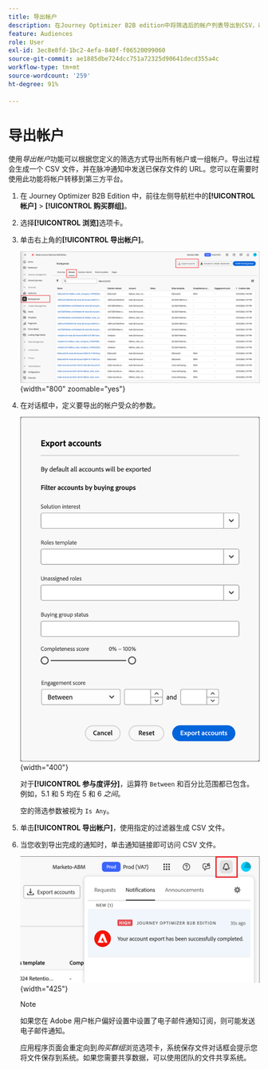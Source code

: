 ```yaml
---
title: 导出帐户
description: 在Journey Optimizer B2B edition中将筛选后的帐户列表导出到CSV，以供具有购买组和参与度得分过滤器的第三方平台使用。
feature: Audiences
role: User
exl-id: 3ec8e8fd-1bc2-4efa-840f-f06520099060
source-git-commit: ae1885dbe724dcc751a72325d90641decd355a4c
workflow-type: tm+mt
source-wordcount: '259'
ht-degree: 91%

---
```


# 导出帐户

使用&#x200B;_导出帐户_&#x200B;功能可以根据您定义的筛选方式导出所有帐户或一组帐户。导出过程会生成一个 CSV 文件，并在脉冲通知中发送已保存文件的 URL。您可以在需要时使用此功能将帐户转移到第三方平台。

1. 在 Journey Optimizer B2B Edition 中，前往左侧导航栏中的&#x200B;**[!UICONTROL 帐户]** > **[!UICONTROL 购买群组]**。

1. 选择&#x200B;**[!UICONTROL 浏览]**&#x200B;选项卡。

1. 单击右上角的&#x200B;**[!UICONTROL 导出帐户]**。

   ![编辑帐户详细信息](./assets/export-accounts.png){width="800" zoomable="yes"}

1. 在对话框中，定义要导出的帐户受众的参数。

   ![指定帐户受众筛选方式](./assets/export-accounts-dialog.png){width="400"}

   对于&#x200B;**[!UICONTROL 参与度评分]**，运算符 `Between` 和百分比范围都已包含。例如，5.1 和 5 均在 5 和 6 _之间_。

   空的筛选参数被视为 `Is Any`。

1. 单击&#x200B;**[!UICONTROL 导出帐户]**，使用指定的过滤器生成 CSV 文件。

1. 当您收到导出完成的通知时，单击通知链接即可访问 CSV 文件。

   ![单击通知即可下载已导出的帐户列表 CSV 文件](./assets/export-accounts-notification.png){width="425"}

   >[!NOTE]
   >
   >如果您在 Adobe 用户帐户偏好设置中设置了电子邮件通知订阅，则可能发送电子邮件通知。

   应用程序页面会重定向到&#x200B;_购买群组_&#x200B;浏览选项卡，系统保存文件对话框会提示您将文件保存到系统。如果您需要共享数据，可以使用团队的文件共享系统。
